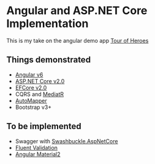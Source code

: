 # Angular and ASP.NET Core Implementation

This is my take on the angular demo app [Tour of Heroes](https://angular.io/tutorial)


## Things demonstrated
- [Angular v6](https://github.com/angular/angular)
- [ASP.NET Core v2.0](https://github.com/aspnet/Mvc)
- [EFCore v2.0](https://github.com/aspnet/EntityFrameworkCore)
- CQRS and [MediatR](https://github.com/jbogard/MediatR)
- [AutoMapper](http://automapper.org)
- Bootstrap v3+

## To be implemented
- Swagger with [Swashbuckle.AspNetCore](https://github.com/domaindrivendev/Swashbuckle.AspNetCore)
- [Fluent Validation](https://github.com/JeremySkinner/FluentValidation)
- [Angular Material2](https://github.com/angular/material2)
